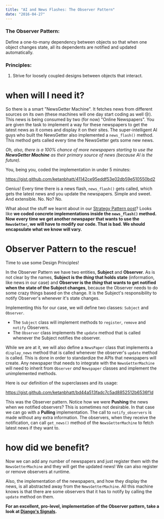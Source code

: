 ```yaml
---
title: "AI and News Flashes: The Observer Pattern"
date: "2016-04-27"
---
```


### The Observer Pattern:

Define a one-to-many dependency between objects so that when one object changes state, all its dependents are notified and updated automatically.

### Principles:

1. Strive for loosely coupled designs between objects that interact.

# when will I need it?

So there is a smart "NewsGetter Machine". It fetches news from different sources on its own (these machines will one day start coding as well :cry:). This news is being consumed by two (for now) "Online Newspapers". You are given the task to implement a way for these newspapers to get the latest news as it comes and display it on their sites. The super-intelligent AI guys who built the NewsGetter also implemented a `news_flash()` method. This method gets called every time the NewsGetter gets some new news.

_Oh, also, there is a 100% chance of more newspapers starting to use the **NewsGetter Machine** as their primary source of news (because AI is the future)._

You, being you, coded the implementation in under 5 minutes:

https://gist.github.com/ketanbhatt/41142ce95eddf53e02db59e510550bd2

Genius! Every time there is a news flash, `news_flash()` gets called, which gets the latest news and you update the newspapers. Simple and sweet. And extensible. No. No? No.

What about the stuff we learnt about in our [Strategy Pattern post](http://ketanbhatt.com/2016/04/26/design-patterns-strategy/)? Looks like **we coded concrete implementations inside the `news_flash()` method. Now every time we get another newspaper that wants to use the `NewsGetter`, we will have to modify our code. That is bad. We should encapsulate what we know will vary.**

# Observer Pattern to the rescue!

Time to use some Design Principles!

In the Observer Pattern we have two entities, **Subject** and **Observer**. As is not clear by the names, **Subject is the _thing_ that holds state** (information, like news in our case) and **Observer is the _thing_ that wants to get notified when the state of the Subject changes**, because the Observer needs to do some crazy things based on the change. It is the Subject's responsibility to notify Observer's whenever it's state changes.

Implementing this for our case, we will define two classes: `Subject` and `Observer`.

- The `Subject` class will implement methods to `register`, `remove` and `notify` Observers.
- The `Observer` class implements the `update` method that is called whenever the Subject notifies the observer.

While we are at it, we will also define a `NewsPaper` class that implements a `display_news` method that is called whenever the observer's `update` method is called. This is done in order to standardize the APIs that newspapers will create. Any newspaper that needs to integrate with the `NewsGetterMachine` will need to inherit from `Observer` _and_ `Newspaper`​ classes and implement the unimplemented methods.

Here is our definition of the superclasses and its usage:

https://gist.github.com/ketanbhatt/bd44a513fadc7c5ad8852512b6536f1d

This was the Observer pattern. Notice how we were **Pushing** the news when we notified observers? This is sometimes not desirable. In that case we can go with a **Pulling** implementation. The call to `notify_observers` is made without any extra information. The observers, when they receive the notification, can call `get_news()` method of the `NewsGetterMachine` to fetch latest news if they want to.

# how did we benefit?

Now we can add any number of newspapers and just register them with the `NewsGetterMachine` and they will get the updated news! We can also register or remove observers at runtime.

Also, the implementation of the newspapers, and how they display the news, is all abstracted away from the `NewsGetterMachine`. All this machine knows is that there are some observers that it has to notify by calling the `update` method on them.

**For an excellent, pro-level, implementation of the Observer pattern, take a look at [Django's Signals](https://docs.djangoproject.com/en/1.9/topics/signals).**
